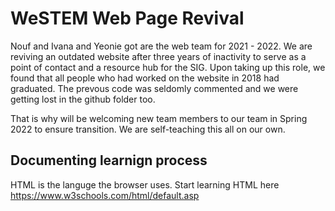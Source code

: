 # WeSTEM Web Page Revival 
Nouf and Ivana and Yeonie got are the web team for 2021 - 2022. We are reviving an outdated website after three years of inactivity to serve as a point of contact and a resource hub for the SIG. Upon taking up this role, we found that all people who had worked on the website in 2018 had graduated. The prevous code was seldomly commented and we were getting lost in the github folder too. 

That is why will be welcoming new team members to our team in Spring 2022 to ensure transition. We are self-teaching this all on our own. 

## Documenting learnign process

HTML is the languge the browser uses. Start learning HTML here
https://www.w3schools.com/html/default.asp 
